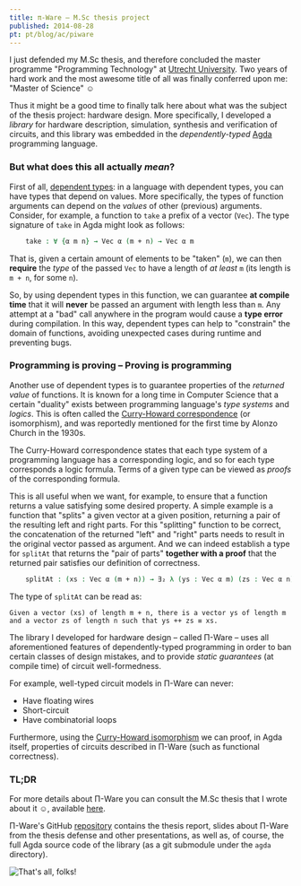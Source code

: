 ```yaml
---
title: π-Ware – M.Sc thesis project
published: 2014-08-28
pt: pt/blog/ac/piware
---
```


I just defended my M.Sc thesis, and therefore concluded the master programme "Programming Technology"
at [Utrecht University](http://www.uu.nl). Two years of hard work and the most awesome title of all
was finally conferred upon me: "Master of Science" ☺

Thus it might be a good time to finally talk here about what was the subject of the
thesis project: hardware design. More specifically, I developed a _library_ for hardware description,
simulation, synthesis and verification of circuits, and this library was embedded in the
_dependently-typed_ [Agda](http://wiki.portal.chalmers.se/agda/pmwiki.php) programming language.

### But what does this all actually _mean_? ###

First of all, [dependent types](https://en.wikipedia.org/wiki/Dependent_type):
in a language with dependent types, you can have types that depend on values.
More specifically, the types of function arguments can depend on the _values_ of other (previous) arguments.
Consider, for example, a function to `take` a prefix of a vector (`Vec`).
The type signature of `take` in Agda might look as follows:

```agda
    take : ∀ {α m n} → Vec α (m + n) → Vec α m
```

That is, given a certain amount of elements to be "taken" (`m`), we can then **require** the _type_
of the passed `Vec` to have a length of _at least_ `m` (its length is `m + n`, for some `n`).

So, by using dependent types in this function, we can guarantee **at compile time** that it will
**never** be passed an argument with length less than `m`.
Any attempt at a "bad" call anywhere in the program would cause a **type error** during compilation.
In this way, dependent types can help to "constrain" the domain of functions, avoiding unexpected
cases during runtime and preventing bugs.

### Programming is proving – Proving is programming ###

Another use of dependent types is to guarantee properties of the _returned value_ of functions.
It is known for a long time in Computer Science that a certain "duality" exists between
programming language's _type systems_ and _logics_.
This is often called the [Curry-Howard correspondence](http://en.wikipedia.org/wiki/Curry–Howard_correspondence)
(or isomorphism), and was reportedly mentioned for the first time by Alonzo Church in the 1930s.

The Curry-Howard correspondence states that each type system of a programming language has a corresponding logic,
and so for each type corresponds a logic formula.
Terms of a given type can be viewed as _proofs_ of the corresponding formula.

This is all useful when we want, for example, to ensure that a function returns a value satisfying some desired property.
A simple example is a function that "splits" a given vector at a given position,
returning a pair of the resulting left and right parts.
For this "splitting" function to be correct, the concatenation of the returned "left" and "right" parts
needs to result in the original vector passed as argument.
And we can indeed establish a type for `splitAt` that returns the "pair of parts" **together with a proof**
that the returned pair satisfies our definition of correctness.

```agda
    splitAt : (xs : Vec α (m + n)) → ∃₂ λ (ys : Vec α m) (zs : Vec α n) → ys ++ zs ≡ xs
```

The type of `splitAt` can be read as:

    Given a vector (xs) of length m + n, there is a vector ys of length m
    and a vector zs of length n such that ys ++ zs ≡ xs.

The library I developed for hardware design – called Π-Ware – uses all aforementioned features of
dependently-typed programming in order to ban certain classes of design mistakes,
and to provide _static guarantees_ (at compile time) of circuit well-formedness.

For example, well-typed circuit models in Π-Ware can never:

  * Have floating wires
  * Short-circuit
  * Have combinatorial loops

Furthermore, using the [Curry-Howard isomorphism](http://en.wikipedia.org/wiki/Curry–Howard_correspondence)
we can proof, in Agda itself, properties of circuits described in Π-Ware (such as functional correctness).

### TL;DR ###

For more details about Π-Ware you can consult the M.Sc thesis that I wrote about it ☺,
available [here](https://github.com/joaopizani/piware/raw/report-igitur/thesis/main.pdf).

Π-Ware's GitHub [repository](https://github.com/joaopizani/piware) contains the thesis report,
slides about Π-Ware from the thesis defense and other presentations, as well as, of course,
the full Agda source code of the library (as a git submodule under the `agda` directory).

![That's all, folks!](/files/imgs/2014-09_thats-all-folks.jpg)
